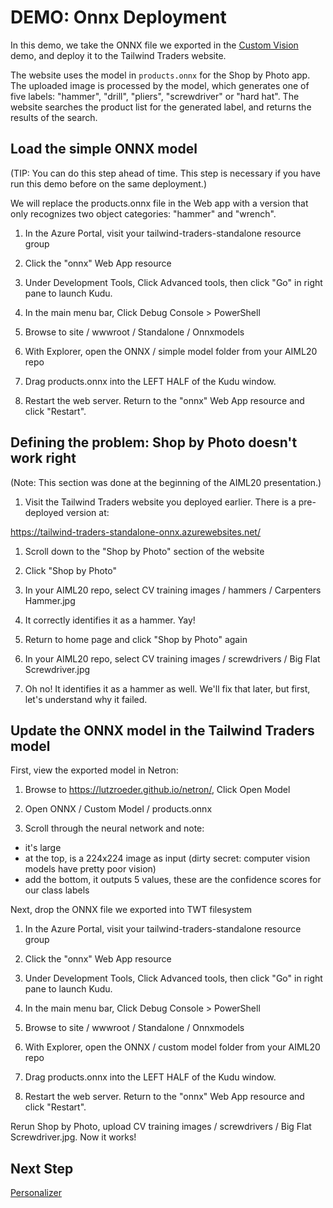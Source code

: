 # DEMO: Onnx Deployment

In this demo, we take the ONNX file we exported in the [Custom
Vision](DEMO%20Custom%20Vision.md) demo, and deploy it to the Tailwind Traders website.

The website uses the model in `products.onnx` for the Shop by Photo app. The
uploaded image is processed by the model, which generates one of five labels:
"hammer", "drill", "pliers", "screwdriver" or "hard hat". The website searches
the product list for the generated label, and returns the results of the search.

## Load the simple ONNX model

(TIP: You can do this step ahead of time. This step is necessary if you have run
this demo before on the same deployment.)

We will replace the products.onnx file in the Web app with a version that only recognizes two object categories: "hammer" and "wrench".

1. In the Azure Portal, visit your tailwind-traders-standalone resource group

1. Click the "onnx" Web App resource

1. Under Development Tools, Click Advanced tools, then click "Go" in right pane to launch Kudu.

1. In the main menu bar, Click Debug Console > PowerShell

1. Browse to site / wwwroot / Standalone / Onnxmodels

1. With Explorer, open the ONNX / simple model folder from your AIML20 repo

1. Drag products.onnx into the LEFT HALF of the Kudu window. 

1. Restart the web server. Return to the "onnx" Web App resource and click "Restart".

## Defining the problem: Shop by Photo doesn't work right

(Note: This section was done at the beginning of the AIML20 presentation.)

1. Visit the Tailwind Traders website you deployed earlier. There is a pre-deployed version at:

https://tailwind-traders-standalone-onnx.azurewebsites.net/

1. Scroll down to the "Shop by Photo" section of the website

1. Click "Shop by Photo"

1. In your AIML20 repo, select CV training images / hammers / Carpenters Hammer.jpg

1. It correctly identifies it as a hammer. Yay!

1. Return to home page and click "Shop by Photo" again

1. In your AIML20 repo, select CV training images / screwdrivers / Big Flat Screwdriver.jpg

1. Oh no! It identifies it as a hammer as well. We'll fix that later, but first, let's understand why it failed.

## Update the ONNX model in the Tailwind Traders model

First, view the exported model in Netron:

1. Browse to https://lutzroeder.github.io/netron/, Click Open Model

2. Open ONNX / Custom Model / products.onnx

3. Scroll through the neural network and note:

 - it's large
 - at the top, is a 224x224 image as input (dirty secret: computer vision models have pretty poor vision)
 - add the bottom, it outputs 5 values, these are the confidence scores for our class labels

Next, drop the ONNX file we exported into TWT filesystem

1. In the Azure Portal, visit your tailwind-traders-standalone resource group

1. Click the "onnx" Web App resource

1. Under Development Tools, Click Advanced tools, then click "Go" in right pane to launch Kudu.

1. In the main menu bar, Click Debug Console > PowerShell

1. Browse to site / wwwroot / Standalone / Onnxmodels

1. With Explorer, open the ONNX / custom model folder from your AIML20 repo

1. Drag products.onnx into the LEFT HALF of the Kudu window. 

1. Restart the web server. Return to the "onnx" Web App resource and click "Restart".

Rerun Shop by Photo, upload CV training images / screwdrivers / Big Flat
Screwdriver.jpg. Now it works!

## Next Step

[Personalizer](DEMO%20Personalizer.md)


